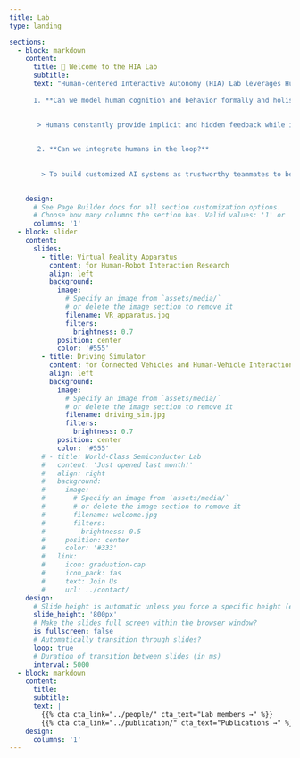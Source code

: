 ```yaml
---
title: Lab
type: landing

sections:
  - block: markdown
    content:
      title: 👋 Welcome to the HIA Lab
      subtitle:  
      text: "Human-centered Interactive Autonomy (HIA) Lab leverages Human Factors research techniques,  human-in-the-loop reinforcement learning and trustworthy machine learning algorithms to design human-centered and trust-aware customized autonomy. We aim to answer two fundamental questions:
      
      1. **Can we model human cognition and behavior formally and holistically?**  
      

       > Humans constantly provide implicit and hidden feedback while interacting with autonomous systems. It is crucial to leverage the multimodal human sensory data to formally define models that are generalizable and personalized.
      

       2. **Can we integrate humans in the loop?**
      
      
        > To build customized AI systems as trustworthy teammates to better collaborate with human users in complex decision-making tasks, we aim to integrate humans in the framework to achieve transparent and responsive interaction without interrupting or intruding."
      

    design:
      # See Page Builder docs for all section customization options.
      # Choose how many columns the section has. Valid values: '1' or '2'.
      columns: '1'
  - block: slider
    content:
      slides:
        - title: Virtual Reality Apparatus
          content: for Human-Robot Interaction Research
          align: left
          background:
            image:
              # Specify an image from `assets/media/`
              # or delete the image section to remove it
              filename: VR_apparatus.jpg
              filters:
                brightness: 0.7
            position: center
            color: '#555'
        - title: Driving Simulator
          content: for Connected Vehicles and Human-Vehicle Interaction
          align: left
          background:
            image:
              # Specify an image from `assets/media/`
              # or delete the image section to remove it
              filename: driving_sim.jpg
              filters:
                brightness: 0.7
            position: center
            color: '#555'
        # - title: World-Class Semiconductor Lab
        #   content: 'Just opened last month!'
        #   align: right
        #   background:
        #     image:
        #       # Specify an image from `assets/media/`
        #       # or delete the image section to remove it
        #       filename: welcome.jpg
        #       filters:
        #         brightness: 0.5
        #     position: center
        #     color: '#333'
        #   link:
        #     icon: graduation-cap
        #     icon_pack: fas
        #     text: Join Us
        #     url: ../contact/
    design:
      # Slide height is automatic unless you force a specific height (e.g. '400px')
      slide_height: '800px'
      # Make the slides full screen within the browser window?
      is_fullscreen: false
      # Automatically transition through slides?
      loop: true
      # Duration of transition between slides (in ms)
      interval: 5000
  - block: markdown
    content:
      title:
      subtitle:
      text: |
        {{% cta cta_link="../people/" cta_text="Lab members →" %}} 
        {{% cta cta_link="../publication/" cta_text="Publications →" %}}
    design:
      columns: '1'
---
```

